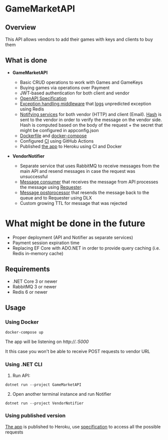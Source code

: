 # GameMarketAPI

## Overview

This API allows vendors to add their games with keys and clients to buy them

## What is done
- **GameMarketAPI**
    - Basic CRUD operations to work with Games and GameKeys
    - Buying games via operations over Payment
    - JWT-based authentication for both client and vendor 
    - [OpenAPI Specification](https://app.swaggerhub.com/apis/thinkingabouther2/game-market_api/1.2.3)
    - [Exception handling middleware](https://github.com/thinkingabouther/game-market-API/blob/master/GameMarketAPI/Controllers/ErrorController.cs)
    that [logs](https://github.com/thinkingabouther/game-market-API/blob/master/GameMarketAPI/Services/ExceptionLoggingService/RedisLoggingService.cs) unpredicted exception using Redis
    - [Notifying services](https://github.com/thinkingabouther/game-market-API/tree/master/GameMarketAPI/Services/NotifyingService) for both vendor (HTTP) and client (Email). 
    [Hash](https://github.com/thinkingabouther/game-market-API/blob/master/GameMarketAPI/Services/NotifyingService/VendorNotifyingService.csv) is sent to the vendor in order to verify the message on the vendor side. 
    Hash is computed based on the body of the request + the secret that might be configured in appconfig.json
    - [Dockerfile](https://github.com/thinkingabouther/game-market-API/blob/master/Dockerfile) and [docker-compose](https://github.com/thinkingabouther/game-market-API/blob/master/docker-compose.yml)
    - Configured [CI](https://github.com/thinkingabouther/game-market-API/blob/master/.github/workflows/main.yml) using GitHub Actions
    - Published [the app](https://xsolla-game-store-api.herokuapp.com/api/Game) to Heroku using CI and Docker

- **VendorNotifier**    
  - Separate service that uses RabbitMQ to receive messages from the main API and resend messages in case the request was unsuccessful
  - [Message consumer](https://github.com/thinkingabouther/game-market-API/blob/master/VendorNotifier/MessageConsumer.cs) that receives the message from API processes the message using [Requester](https://github.com/thinkingabouther/game-market-API/blob/master/VendorNotifier/Requesters/PostRequester.cs). 
  - [Message postprocessor](https://github.com/thinkingabouther/game-market-API/tree/master/VendorNotifier/FailurePostProcessors) that resends the message back to the queue and to Requester using DLX
  - Custom growing TTL for message that was rejected
  
# What might be done in the future
- Proper deployment (API and Notifier as separate services)
- Payment session expiration time
- Replacing EF Core with ADO.NET in order to provide query caching (i.e. Redis in-memory cache)

## Requirements
- .NET Core 3 or newer
- RabbitMQ 3 or newer
- Redis 6 or newer

## Usage
### Using Docker
```
docker-compose up
```
The app will be listening on *http://.:5000*

It this case you won't be able to receive POST requests to vendor URL

### Using .NET CLI
1. Run API:
```
dotnet run --project GameMarketAPI
```
2. Open another terminal instance and run Notifier
```
dotnet run --project VendorNotifier
```

### Using published version
[The app](https://xsolla-game-store-api.herokuapp.com/api/Game) is published to Heroku, use [specification](https://app.swaggerhub.com/apis/thinkingabouther2/game-market_api/1.2.3) to access all the possible requests

